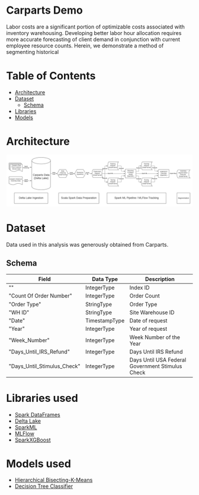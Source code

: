 # Carparts Demo
  Labor costs are a significant portion of optimizable costs associated with inventory warehousing. Developing better labor hour allocation requires more accurate forecasting of client demand in conjunction with current employee resource counts. Herein, we demonstrate a method of segmenting historical

# Table of Contents
- [Architecture](#architecture)
- [Dataset](#dataset)
  - [Schema](#schema)
- [Libraries](#libraries-used)
- [Models](#models-used)

# Architecture
![architecture](https://github.com/brickmeister/carparts-demo/raw/main/images/Carparts%20Workshop.png)

# Dataset

Data used in this analysis was generously obtained from Carparts.

## Schema

| Field | Data Type | Description |
| ------------ | ------------ | ------------ |
| ""| IntegerType|Index ID |
| "Count Of Order Number"| IntegerType| Order Count |
| "Order Type"| StringType| Order Type|
| "WH ID"| StringType| Site Warehouse ID |
| "Date"| TimestampType| Date of request|å
| "Year"| IntegerType| Year of request|
| "Week_Number"| IntegerType| Week Number of the Year |
| "Days_Until_IRS_Refund"| IntegerType| Days Until IRS Refund |
| "Days_Until_Stimulus_Check"| IntegerType| Days Until USA Federal Government Stimulus Check |

# Libraries used
* [Spark DataFrames](https://spark.apache.org/docs/latest/sql-programming-guide.html)
* [Delta Lake](https://docs.delta.io/latest/delta-intro.html)
* [SparkML](http://spark.apache.org/docs/latest/ml-guide.html)
* [MLFlow](https://www.mlflow.org/docs/latest/index.html)
* [SparkXGBoost](https://github.com/sllynn/spark-xgboost.git)

# Models used
* [Hierarchical Bisecting-K-Means](https://medium.com/@afrizalfir/bisecting-kmeans-clustering-5bc17603b8a2)
* [Decision Tree Classifier](https://medium.com/swlh/decision-tree-classification-de64fc4d5aac)
